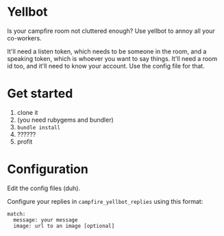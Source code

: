 # Yellbot
Is your campfire room not cluttered enough?  Use yellbot to annoy all your co-workers.

It'll need a listen token, which needs to be someone in the room, and a speaking token, which is whoever you want to say things.  It'll need a room id too, and it'll need to know your account.  Use the config file for that.

# Get started

1. clone it
2. (you need rubygems and bundler)
3. `bundle install`
4. ??????
5. profit

# Configuration

Edit the config files (duh).

Configure your replies in `campfire_yellbot_replies` using this format:

    match:
      message: your message
      image: url to an image [optional]
